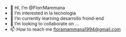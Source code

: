 - 👋 Hi, I’m @FlorrMammana
- 👀 I’m interested in  la tecnologia
- 🌱 I’m currently learning desarrollo frond-end
- 💞️ I’m looking to collaborate on ...
- 📫 How to reach me floramammana1994@gmail.com

<!---
FlorrMammana/FlorrMammana is a ✨ special ✨ repository because its `README.md` (this file) appears on your GitHub profile.
You can click the Preview link to take a look at your changes.
--->
 
